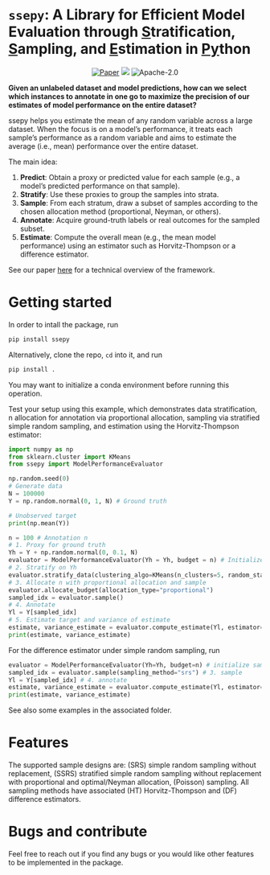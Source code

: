 # `ssepy`: A Library for Efficient Model Evaluation through <ins>S</ins>tratification, <ins>S</ins>ampling, and <ins>E</ins>stimation in <ins>Py</ins>thon

<p align="center">
    <a href="https://arxiv.org/pdf/2406.07320"><img src="https://img.shields.io/badge/paper-arXiv-red" alt="Paper"></a>
            <a style="text-decoration:none !important;" href="https://pypi.org/project/ssepy/" alt="package management"> <img src="https://img.shields.io/badge/pip-package-blue" /></a>
        <img src="https://img.shields.io/github/license/amazon-science/ssepy" alt="Apache-2.0">
</p>

**Given an unlabeled dataset and model predictions, how can we select which
instances to annotate in one go to maximize the precision of our estimates of
model performance on the entire dataset?**

ssepy helps you estimate the mean of any random variable across a large dataset. When the focus is on a model’s performance, it treats each sample’s performance as a random variable and aims to estimate the average (i.e., mean) performance over the entire dataset.

The main idea:

1. **Predict**: Obtain a proxy or predicted value for each sample (e.g., a model’s predicted performance on that sample).
2. **Stratify**: Use these proxies to group the samples into strata.
3. **Sample**: From each stratum, draw a subset of samples according to the chosen allocation method (proportional, Neyman, or others).
4. **Annotate**: Acquire ground-truth labels or real outcomes for the sampled subset.
5. **Estimate**: Compute the overall mean (e.g., the mean model performance) using an estimator such as Horvitz-Thompson or a difference estimator.

See our paper [here](https://arxiv.org/pdf/2406.07320) for a technical overview of the framework.

# Getting started

In order to intall the package, run 
```python
pip install ssepy
```

Alternatively, clone the repo, `cd` into it, and run

```python
pip install .
```

You may want to initialize a conda environment before running this operation.

Test your setup using this example, which demonstrates data stratification,
n allocation for annotation via proportional allocation, sampling via
stratified simple random sampling, and estimation using the Horvitz-Thompson
estimator:

```python
import numpy as np
from sklearn.cluster import KMeans
from ssepy import ModelPerformanceEvaluator

np.random.seed(0)
# Generate data
N = 100000
Y = np.random.normal(0, 1, N) # Ground truth

# Unobserved target
print(np.mean(Y))

n = 100 # Annotation n
# 1. Proxy for ground truth
Yh = Y + np.random.normal(0, 0.1, N)
evaluator = ModelPerformanceEvaluator(Yh = Yh, budget = n) # Initialize evaluator
# 2. Stratify on Yh
evaluator.stratify_data(clustering_algo=KMeans(n_clusters=5, random_state=0, n_init="auto"), X=Yh) # 5 strata
# 3. Allocate n with proportional allocation and sample
evaluator.allocate_budget(allocation_type="proportional")
sampled_idx = evaluator.sample()
# 4. Annotate
Yl = Y[sampled_idx]
# 5. Estimate target and variance of estimate
estimate, variance_estimate = evaluator.compute_estimate(Yl, estimator="ht")
print(estimate, variance_estimate)
```

For the difference estimator under simple random sampling, run

```python
evaluator = ModelPerformanceEvaluator(Yh=Yh, budget=n) # initialize sampler
sampled_idx = evaluator.sample(sampling_method="srs") # 3. sample
Yl = Y[sampled_idx] # 4. annotate
estimate, variance_estimate = evaluator.compute_estimate(Yl, estimator="df") # 5. estimate
print(estimate, variance_estimate)
```

See also some examples in the associated folder. 

# Features

The supported sample designs are: (SRS) simple random sampling without
replacement, (SSRS) stratified simple random sampling without replacement with
proportional and optimal/Neyman allocation, (Poisson) sampling. All sampling
methods have associated (HT) Horvitz-Thompson and (DF) difference estimators.

# Bugs and contribute

Feel free to reach out if you find any bugs or you would like other features to
be implemented in the package.
